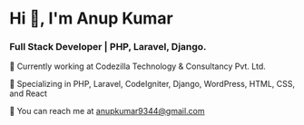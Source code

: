 <h1 align="left">Hi 👋, I'm Anup Kumar</h1> <h3 align="left">Full Stack Developer | PHP, Laravel, Django.</h3>
🔭 Currently working at Codezilla Technology & Consultancy Pvt. Ltd.

💼 Specializing in PHP, Laravel, CodeIgniter, Django, WordPress, HTML, CSS, and React

📧 You can reach me at anupkumar9344@gmail.com
